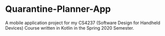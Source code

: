 # Quarantine-Planner-App
A mobile application project for my CS4237 (Software Design for Handheld Devices) Course written in Kotlin in the Spring 2020 Semester.
